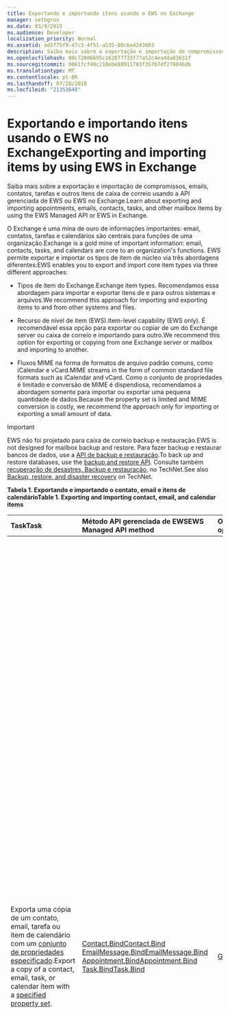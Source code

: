 ```yaml
---
title: Exportando e importando itens usando o EWS no Exchange
manager: sethgros
ms.date: 03/9/2015
ms.audience: Developer
localization_priority: Normal
ms.assetid: ad5f75f9-47c3-4f51-a535-80cba4243683
description: Saiba mais sobre a exportação e importação de compromissos, emails, contatos, tarefas e outros itens de caixa de correio usando a API gerenciada de EWS ou EWS no Exchange.
ms.openlocfilehash: 00c72806b95c162077733f77a52c4ea4da03631f
ms.sourcegitcommit: 9061fcf40c218ebe88911783f357b7df278846db
ms.translationtype: MT
ms.contentlocale: pt-BR
ms.lasthandoff: 07/28/2018
ms.locfileid: "21353648"
---
```

# <a name="exporting-and-importing-items-by-using-ews-in-exchange"></a><span data-ttu-id="1b771-103">Exportando e importando itens usando o EWS no Exchange</span><span class="sxs-lookup"><span data-stu-id="1b771-103">Exporting and importing items by using EWS in Exchange</span></span>

<span data-ttu-id="1b771-104">Saiba mais sobre a exportação e importação de compromissos, emails, contatos, tarefas e outros itens de caixa de correio usando a API gerenciada de EWS ou EWS no Exchange.</span><span class="sxs-lookup"><span data-stu-id="1b771-104">Learn about exporting and importing appointments, emails, contacts, tasks, and other mailbox items by using the EWS Managed API or EWS in Exchange.</span></span> 
  
<span data-ttu-id="1b771-105">O Exchange é uma mina de ouro de informações importantes: email, contatos, tarefas e calendários são centrais para funções de uma organização.</span><span class="sxs-lookup"><span data-stu-id="1b771-105">Exchange is a gold mine of important information: email, contacts, tasks, and calendars are core to an organization's functions.</span></span> <span data-ttu-id="1b771-106">EWS permite exportar e importar os tipos de item de núcleo via três abordagens diferentes:</span><span class="sxs-lookup"><span data-stu-id="1b771-106">EWS enables you to export and import core item types via three different approaches:</span></span>
  
- <span data-ttu-id="1b771-107">Tipos de item do Exchange.</span><span class="sxs-lookup"><span data-stu-id="1b771-107">Exchange item types.</span></span> <span data-ttu-id="1b771-108">Recomendamos essa abordagem para importar e exportar itens de e para outros sistemas e arquivos.</span><span class="sxs-lookup"><span data-stu-id="1b771-108">We recommend this approach for importing and exporting items to and from other systems and files.</span></span>
    
- <span data-ttu-id="1b771-109">Recurso de nível de item (EWS).</span><span class="sxs-lookup"><span data-stu-id="1b771-109">Item-level capability (EWS only).</span></span> <span data-ttu-id="1b771-110">É recomendável essa opção para exportar ou copiar de um do Exchange server ou caixa de correio e importando para outro.</span><span class="sxs-lookup"><span data-stu-id="1b771-110">We recommend this option for exporting or copying from one Exchange server or mailbox and importing to another.</span></span>
    
- <span data-ttu-id="1b771-111">Fluxos MIME na forma de formatos de arquivo padrão comuns, como iCalendar e vCard.</span><span class="sxs-lookup"><span data-stu-id="1b771-111">MIME streams in the form of common standard file formats such as iCalendar and vCard.</span></span> <span data-ttu-id="1b771-112">Como o conjunto de propriedades é limitado e conversão de MIME é dispendiosa, recomendamos a abordagem somente para importar ou exportar uma pequena quantidade de dados.</span><span class="sxs-lookup"><span data-stu-id="1b771-112">Because the property set is limited and MIME conversion is costly, we recommend the approach only for importing or exporting a small amount of data.</span></span>
    
> [!IMPORTANT]
> <span data-ttu-id="1b771-113">EWS não foi projetado para caixa de correio backup e restauração.</span><span class="sxs-lookup"><span data-stu-id="1b771-113">EWS is not designed for mailbox backup and restore.</span></span> <span data-ttu-id="1b771-114">Para fazer backup e restaurar bancos de dados, use a [API de backup e restauração](../backup-restore/backup-and-restore-for-exchange-2013.md).</span><span class="sxs-lookup"><span data-stu-id="1b771-114">To back up and restore databases, use the [backup and restore API](../backup-restore/backup-and-restore-for-exchange-2013.md).</span></span> <span data-ttu-id="1b771-115">Consulte também [recuperação de desastres, Backup e restauração,](http://technet.microsoft.com/en-us/library/dd876874%28v=exchg.150%29.aspx) no TechNet.</span><span class="sxs-lookup"><span data-stu-id="1b771-115">See also [Backup, restore, and disaster recovery](http://technet.microsoft.com/en-us/library/dd876874%28v=exchg.150%29.aspx) on TechNet.</span></span> 
  
<span data-ttu-id="1b771-116">**Tabela 1. Exportando e importando o contato, email e itens de calendário**</span><span class="sxs-lookup"><span data-stu-id="1b771-116">**Table 1. Exporting and importing contact, email, and calendar items**</span></span>

|<span data-ttu-id="1b771-117">Task</span><span class="sxs-lookup"><span data-stu-id="1b771-117">Task</span></span>|<span data-ttu-id="1b771-118">Método API gerenciada de EWS</span><span class="sxs-lookup"><span data-stu-id="1b771-118">EWS Managed API method</span></span>|<span data-ttu-id="1b771-119">Operação dos EWS</span><span class="sxs-lookup"><span data-stu-id="1b771-119">EWS operation</span></span>|<span data-ttu-id="1b771-120">Observações</span><span class="sxs-lookup"><span data-stu-id="1b771-120">Notes</span></span>|
|:-----|:-----|:-----|:-----|
|<span data-ttu-id="1b771-121">Exporta uma cópia de um contato, email, tarefa ou item de calendário com um [conjunto de propriedades especificado](properties-and-extended-properties-in-ews-in-exchange.md).</span><span class="sxs-lookup"><span data-stu-id="1b771-121">Export a copy of a contact, email, task, or calendar item with a [specified property set](properties-and-extended-properties-in-ews-in-exchange.md).</span></span>  <br/> |[<span data-ttu-id="1b771-122">Contact.Bind</span><span class="sxs-lookup"><span data-stu-id="1b771-122">Contact.Bind</span></span>](http://msdn.microsoft.com/en-us/library/microsoft.exchange.webservices.data.contact.bind%28v=exchg.80%29.aspx) <br/> [<span data-ttu-id="1b771-123">EmailMessage.Bind</span><span class="sxs-lookup"><span data-stu-id="1b771-123">EmailMessage.Bind</span></span>](http://msdn.microsoft.com/en-us/library/microsoft.exchange.webservices.data.emailmessage.bind%28v=exchg.80%29.aspx) <br/> [<span data-ttu-id="1b771-124">Appointment.Bind</span><span class="sxs-lookup"><span data-stu-id="1b771-124">Appointment.Bind</span></span>](http://msdn.microsoft.com/en-us/library/microsoft.exchange.webservices.data.appointment.bind%28v=exchg.80%29.aspx) <br/> [<span data-ttu-id="1b771-125">Task.Bind</span><span class="sxs-lookup"><span data-stu-id="1b771-125">Task.Bind</span></span>](http://msdn.microsoft.com/en-us/library/microsoft.exchange.webservices.data.task.bind%28v=exchg.80%29.aspx) <br/> |[<span data-ttu-id="1b771-126">GetItem</span><span class="sxs-lookup"><span data-stu-id="1b771-126">GetItem</span></span>](http://msdn.microsoft.com/library/e3590b8b-c2a7-4dad-a014-6360197b68e4%28Office.15%29.aspx) <br/> |<span data-ttu-id="1b771-127">É recomendável essa opção se estiver exportando itens de caixa de correio para outro sistema não são do Exchange ou do arquivo (incluindo vCard e tipos de arquivo iCal).</span><span class="sxs-lookup"><span data-stu-id="1b771-127">We recommend this option if you're exporting mailbox items to another non-Exchange system or file (including vCard and iCal file types).</span></span><br/><span data-ttu-id="1b771-128">Como você terá controle sobre o conjunto de propriedades exportado, e o desempenho é melhor para o Exchange server, isso geralmente é a melhor opção.</span><span class="sxs-lookup"><span data-stu-id="1b771-128">Because you have control over the exported property set, and because performance is better for the Exchange server, this is generally the best option.</span></span><br/><br/><span data-ttu-id="1b771-129">Dependendo das propriedades definido em um item de caixa de correio e se o aplicativo está ciente todos os identificadores de propriedade não esquematizado (propriedades estendidas) que podem ser definidos em um item, essa opção não produzirá uma cópia com total fidelidade.</span><span class="sxs-lookup"><span data-stu-id="1b771-129">Depending on the properties set on a mailbox item, and whether your application is aware of all of the non-schematized property identifiers (extended properties) that might be set on an item, this option might not produce a full-fidelity copy.</span></span><br/><br/><span data-ttu-id="1b771-130">Esses métodos e operação fornecem o esquematizado conjunto de propriedades para um item, além de quaisquer propriedades estendidas solicitadas.</span><span class="sxs-lookup"><span data-stu-id="1b771-130">These methods and operation provide the schematized set of properties for an item plus any requested extended properties.</span></span><br/><span data-ttu-id="1b771-131">O método **vincular** ou a operação **GetItem** só pode fornecer exportação de fidelidade total de itens se você souber as propriedades estendidas definidas em um item.</span><span class="sxs-lookup"><span data-stu-id="1b771-131">The **Bind** method or **GetItem** operation can only provide full-fidelity export of items if you know the extended properties that are set on an item.</span></span><br/><span data-ttu-id="1b771-132">Você pode solicitar todas as conhecidas [propriedades estendidas](properties-and-extended-properties-in-ews-in-exchange.md) para habilitar com fidelidade total.</span><span class="sxs-lookup"><span data-stu-id="1b771-132">You can request all the known [extended properties](properties-and-extended-properties-in-ews-in-exchange.md) to enable full fidelity.</span></span><br/><br/><span data-ttu-id="1b771-133">**Dica**: você pode usar o recurso de rastreamento na API gerenciada do EWS para obter a representação XML do itens exportados.</span><span class="sxs-lookup"><span data-stu-id="1b771-133">**TIP**: You can use the tracing feature in the EWS Managed API to get the XML representation of exported items.</span></span>           <span data-ttu-id="1b771-134">Para obter mais informações, consulte [Exportar um item em um formato personalizado](how-to-export-items-by-using-ews-in-exchange.md#bk_exportcustom).</span><span class="sxs-lookup"><span data-stu-id="1b771-134">For more information, see [Export an item into a custom format](how-to-export-items-by-using-ews-in-exchange.md#bk_exportcustom).</span></span>  <br/> |
|<span data-ttu-id="1b771-135">Importe uma cópia de um contato, email, tarefa ou item de calendário com um [conjunto de propriedades especificado](properties-and-extended-properties-in-ews-in-exchange.md).</span><span class="sxs-lookup"><span data-stu-id="1b771-135">Import a copy of a contact, email, task, or calendar item with a [specified property set](properties-and-extended-properties-in-ews-in-exchange.md).</span></span>  <br/> |[<span data-ttu-id="1b771-136">Contact.Save</span><span class="sxs-lookup"><span data-stu-id="1b771-136">Contact.Save</span></span>](http://msdn.microsoft.com/en-us/library/microsoft.exchange.webservices.data.contact.save%28v=exchg.80%29.aspx) <br/> [<span data-ttu-id="1b771-137">EmailMessage.Save</span><span class="sxs-lookup"><span data-stu-id="1b771-137">EmailMessage.Save</span></span>](http://msdn.microsoft.com/en-us/library/microsoft.exchange.webservices.data.emailmessage.save%28v=exchg.80%29.aspx) <br/> [<span data-ttu-id="1b771-138">Appointment.Save</span><span class="sxs-lookup"><span data-stu-id="1b771-138">Appointment.Save</span></span>](http://msdn.microsoft.com/en-us/library/microsoft.exchange.webservices.data.appointment.save%28v=exchg.80%29.aspx) <br/> [<span data-ttu-id="1b771-139">Task.Save</span><span class="sxs-lookup"><span data-stu-id="1b771-139">Task.Save</span></span>](http://msdn.microsoft.com/en-us/library/microsoft.exchange.webservices.data.task.save%28v=exchg.80%29.aspx) <br/> |[<span data-ttu-id="1b771-140">CreateItem</span><span class="sxs-lookup"><span data-stu-id="1b771-140">CreateItem</span></span>](http://msdn.microsoft.com/library/78a52120-f1d0-4ed7-8748-436e554f75b6%28Office.15%29.aspx) <br/> |<span data-ttu-id="1b771-141">Recomendamos que esta opção para importar itens de caixa de correio para o Exchange.</span><span class="sxs-lookup"><span data-stu-id="1b771-141">We recommend this option for importing mailbox items into Exchange.</span></span><br/><span data-ttu-id="1b771-142">Você pode precisar definir propriedades especiais em alguns tipos de item para manter o estado do item importado.</span><span class="sxs-lookup"><span data-stu-id="1b771-142">You might have to set special properties on some item types in order to maintain the state of the imported item.</span></span><br/><span data-ttu-id="1b771-143">Porque algumas propriedades são definidas apenas pelo Exchange e não por clientes, ele nem sempre é possível ter uma importação com total fidelidade.</span><span class="sxs-lookup"><span data-stu-id="1b771-143">Because some properties are only set by Exchange and not by clients, it's not always possible to have a full-fidelity import.</span></span><br/><br/><span data-ttu-id="1b771-144">Por exemplo, você não pode importar uma reunião com participantes em uma caixa de correio porque Exchange define as relações entre o organizador e participantes.</span><span class="sxs-lookup"><span data-stu-id="1b771-144">For example, you cannot import a meeting with attendees into a mailbox because Exchange sets the relationships between the organizer and attendees.</span></span> <br/><span data-ttu-id="1b771-145">Esse relacionamento só pode ser estabelecido pelo organizadores enviando e recebendo e responder à solicitação de reunião de participantes.</span><span class="sxs-lookup"><span data-stu-id="1b771-145">This relationship can only be established by organizers sending and attendees receiving and responding to the meeting request.</span></span><br/><br/><span data-ttu-id="1b771-146">Objetos de **compromisso** no Exchange podem ter configurações e relações complexas.</span><span class="sxs-lookup"><span data-stu-id="1b771-146">**Appointment** objects in Exchange can have complex relationships and settings.</span></span><br/> <span data-ttu-id="1b771-147">Compromissos que possuem participantes (reuniões) têm configurações que unem o organizador da reunião e os participantes da reunião.</span><span class="sxs-lookup"><span data-stu-id="1b771-147">Appointments that have attendees (meetings) have settings that tie together the meeting organizer and meeting attendees.</span></span><br/><span data-ttu-id="1b771-148">Essas configurações não serão mantidas quando você exportar e importar compromissos.</span><span class="sxs-lookup"><span data-stu-id="1b771-148">These settings are not maintained when you export and import appointments.</span></span><br/><span data-ttu-id="1b771-149">Os compromissos programaticamente restabelecendo relações do organizador/attendee diretamente diante da reunião não é suportado.</span><span class="sxs-lookup"><span data-stu-id="1b771-149">Programmatically reestablishing meeting organizer/attendee relationships directly on the appointments is not supported.</span></span><br/><span data-ttu-id="1b771-150">Uma opção que você precisa para restabelecendo é realizar essas relações, pós-processamento após uma importação, ter um organizador reenviar as reuniões e fazer com que os participantes aceite as reuniões.</span><span class="sxs-lookup"><span data-stu-id="1b771-150">An option you do have for reestablishing those relationships is to perform post-processing after an import, then have an organizer resend the meetings and have the attendees accept the meetings.</span></span><br/><span data-ttu-id="1b771-151">Você pode usar a representação do Exchange para fazer chamadas para o organizador e os participantes.</span><span class="sxs-lookup"><span data-stu-id="1b771-151">You can use Exchange impersonation to make the calls for both the organizer and the attendees.</span></span><br/><span data-ttu-id="1b771-152">Você deve alterar a propriedade UID do objeto **compromisso** antes de importar para evitar ter reuniões incorretamente estar relacionado a outras reuniões em uma caixa de correio.</span><span class="sxs-lookup"><span data-stu-id="1b771-152">You should change the UID property of the **Appointment** object before you import to avoid having meetings be incorrectly related to other meetings in a mailbox.</span></span>  <br/> |
|<span data-ttu-id="1b771-153">Exporta uma cópia de um contato, email, tarefa ou item de calendário em com total fidelidade.</span><span class="sxs-lookup"><span data-stu-id="1b771-153">Export a copy of a contact, email, task, or calendar item in full-fidelity.</span></span>  <br/> |<span data-ttu-id="1b771-154">Não aplicável</span><span class="sxs-lookup"><span data-stu-id="1b771-154">Not applicable</span></span>  <br/> |[<span data-ttu-id="1b771-155">ExportItems</span><span class="sxs-lookup"><span data-stu-id="1b771-155">ExportItems</span></span>](http://msdn.microsoft.com/library/e2846abb-0b16-4732-bbd8-038a674672f6%28Office.15%29.aspx) <br/> |<span data-ttu-id="1b771-156">Esta é a melhor opção para exportação de itens de caixa de correio que você deseja importar de volta para uma caixa de correio do Exchange.</span><span class="sxs-lookup"><span data-stu-id="1b771-156">This is the best option for exporting mailbox items that you want to import back into an Exchange mailbox.</span></span><br/><span data-ttu-id="1b771-157">Você também pode usar essa opção para copiar os itens entre caixas de correio.</span><span class="sxs-lookup"><span data-stu-id="1b771-157">You can also use this option to copy items between mailboxes.</span></span><br/><br/><span data-ttu-id="1b771-158">A operação **ExportItems** fornece um fluxo de opaco que representa o item que você pode usar para mover informações entre caixas de correio.</span><span class="sxs-lookup"><span data-stu-id="1b771-158">The **ExportItems** operation provides an opaque stream that represents the item that you can use to move information between mailboxes.</span></span><br/><span data-ttu-id="1b771-159">Você pode usar **ExportItems** com a operação [GetItem](http://msdn.microsoft.com/library/e3590b8b-c2a7-4dad-a014-6360197b68e4%28Office.15%29.aspx) para tornar um índice para localizar os itens em outro sistema.</span><span class="sxs-lookup"><span data-stu-id="1b771-159">You can use **ExportItems** with the [GetItem](http://msdn.microsoft.com/library/e3590b8b-c2a7-4dad-a014-6360197b68e4%28Office.15%29.aspx) operation to make an index for finding the items in another system.</span></span><br/><span data-ttu-id="1b771-160">Você não pode alterar o fluxo de exportação.</span><span class="sxs-lookup"><span data-stu-id="1b771-160">You cannot change the export stream.</span></span>  <br/> <span data-ttu-id="1b771-161">Para obter mais informações, consulte [exportar itens com fidelidade total](how-to-export-items-by-using-ews-in-exchange.md#bk_exportfullfidelity).</span><span class="sxs-lookup"><span data-stu-id="1b771-161">For more information, see [Export items with full fidelity](how-to-export-items-by-using-ews-in-exchange.md#bk_exportfullfidelity).</span></span>  <br/> |
|<span data-ttu-id="1b771-162">Importe uma cópia de um contato, email, tarefa ou item de calendário em com total fidelidade.</span><span class="sxs-lookup"><span data-stu-id="1b771-162">Import a copy of a contact, email, task, or calendar item in full-fidelity.</span></span>  <br/> |<span data-ttu-id="1b771-163">Não aplicável</span><span class="sxs-lookup"><span data-stu-id="1b771-163">Not applicable</span></span>  <br/> |[<span data-ttu-id="1b771-164">UploadItems</span><span class="sxs-lookup"><span data-stu-id="1b771-164">UploadItems</span></span>](http://msdn.microsoft.com/library/a88cbe99-7968-454d-a545-4f92c330909f%28Office.15%29.aspx) <br/> |<span data-ttu-id="1b771-165">Esta é a única opção de importação de itens que foram exportados pela operação de **ExportItems** .</span><span class="sxs-lookup"><span data-stu-id="1b771-165">This is the only option for importing items that were exported by the **ExportItems** operation.</span></span>  <br/> |
|<span data-ttu-id="1b771-166">Exporta uma cópia de um contato, email ou item de calendário como um fluxo MIME para um tipo de arquivo comuns.</span><span class="sxs-lookup"><span data-stu-id="1b771-166">Export a copy of a contact, email, or calendar item as a MIME stream for a common file type.</span></span>  <br/> |[<span data-ttu-id="1b771-167">Contact.Bind</span><span class="sxs-lookup"><span data-stu-id="1b771-167">Contact.Bind</span></span>](http://msdn.microsoft.com/en-us/library/microsoft.exchange.webservices.data.contact.bind%28v=exchg.80%29.aspx) <br/> [<span data-ttu-id="1b771-168">EmailMessage.Bind</span><span class="sxs-lookup"><span data-stu-id="1b771-168">EmailMessage.Bind</span></span>](http://msdn.microsoft.com/en-us/library/microsoft.exchange.webservices.data.emailmessage.bind%28v=exchg.80%29.aspx) <br/> [<span data-ttu-id="1b771-169">Appointment.Bind</span><span class="sxs-lookup"><span data-stu-id="1b771-169">Appointment.Bind</span></span>](http://msdn.microsoft.com/en-us/library/microsoft.exchange.webservices.data.appointment.bind%28v=exchg.80%29.aspx) <br/> |<span data-ttu-id="1b771-170">**GetItem**</span><span class="sxs-lookup"><span data-stu-id="1b771-170">**GetItem**</span></span> <br/> |<span data-ttu-id="1b771-171">Você pode usar a propriedade [MimeContent](http://msdn.microsoft.com/en-us/library/microsoft.exchange.webservices.data.item.mimecontent%28v=exchg.80%29.aspx) para obter a representação de fluxo MIME de um item.</span><span class="sxs-lookup"><span data-stu-id="1b771-171">You can use the [MimeContent](http://msdn.microsoft.com/en-us/library/microsoft.exchange.webservices.data.item.mimecontent%28v=exchg.80%29.aspx) property to get the MIME stream representation of an item.</span></span><br/><br/><span data-ttu-id="1b771-172">Isso fornecerá um subconjunto básico de todas as propriedades em um item.</span><span class="sxs-lookup"><span data-stu-id="1b771-172">This will provide a basic subset of all the properties on an item.</span></span><br/><span data-ttu-id="1b771-173">Como prática recomendada, use somente o fluxo MIME para operações únicas.</span><span class="sxs-lookup"><span data-stu-id="1b771-173">As a best practice, only use the MIME stream for one-off operations.</span></span><br/><span data-ttu-id="1b771-174">Não confie nas MIME para grande e frequente importar/exportar de itens, porque o Exchange realiza a conversão de conteúdo para o MIME e isso pode afetar o desempenho.</span><span class="sxs-lookup"><span data-stu-id="1b771-174">Do not rely on MIME for large and frequent importing/exporting of items, because Exchange performs content conversion for the MIME and this can affect performance.</span></span><br/><br/><span data-ttu-id="1b771-175">O fluxo MIME de **contato** é um arquivo [vCard](http://www.faqs.org/rfcs/rfc2426.html) (. vcf).</span><span class="sxs-lookup"><span data-stu-id="1b771-175">The **Contact** MIME stream is a [vCard](http://www.faqs.org/rfcs/rfc2426.html) (.vcf) file.</span></span><br/><span data-ttu-id="1b771-176">Dependendo das propriedades definidas em um contato, isso não produzirá uma cópia com total fidelidade.</span><span class="sxs-lookup"><span data-stu-id="1b771-176">Depending on the properties set on a contact, this might not produce a full-fidelity copy.</span></span><br/><span data-ttu-id="1b771-177">Observe que você não pode importar um contato usando o fluxo MIME vCard.</span><span class="sxs-lookup"><span data-stu-id="1b771-177">Note that you cannot import a contact by using the vCard MIME stream.</span></span><br/><span data-ttu-id="1b771-178">Para saber mais, consulte [Exportar um contato em um arquivo vCard](how-to-export-items-by-using-ews-in-exchange.md#bk_exportvcardmime).</span><span class="sxs-lookup"><span data-stu-id="1b771-178">To learn more, see [Export a contact into a vCard file](how-to-export-items-by-using-ews-in-exchange.md#bk_exportvcardmime).</span></span><br/><br/><span data-ttu-id="1b771-179">O fluxo MIME **EmailMessage** é um arquivo. eml.</span><span class="sxs-lookup"><span data-stu-id="1b771-179">The **EmailMessage** MIME stream is an .eml file.</span></span><br/><span data-ttu-id="1b771-180">O formato. eml é conveniente, porque o Outlook e outros clientes de email podem identificá-lo.</span><span class="sxs-lookup"><span data-stu-id="1b771-180">The .eml format is convenient because Outlook and other email clients can identify it.</span></span><br/><span data-ttu-id="1b771-181">Você também pode usar o fluxo MIME para criar um arquivo. mht, que é conveniente porque muitos navegadores podem usar esse tipo de arquivo.</span><span class="sxs-lookup"><span data-stu-id="1b771-181">You can also use the MIME stream to create an .mht file, which is convenient because many browsers can use that file type.</span></span><br/><span data-ttu-id="1b771-182">EWS não fornece um fluxo de arquivo. msg para exportar um email para um arquivo. msg.</span><span class="sxs-lookup"><span data-stu-id="1b771-182">EWS doesn't provide a .msg file stream for exporting an email to a .msg file.</span></span><br/><span data-ttu-id="1b771-183">Suas opções para exportar um arquivo. msg são de qualquer construção de [um. Arquivo MSG](http://msdn.microsoft.com/en-us/library/cc463912%28v=EXCHG.80%29.aspx) dos resultados de uma operação de **GetItem** ou o método **EmailMessage.Bind** telefonar ou usar uma API de terceiros que chama o EWS e constrói dos resultados de um arquivo. msg.</span><span class="sxs-lookup"><span data-stu-id="1b771-183">Your options for exporting an .msg file are to either [construct an .MSG file](http://msdn.microsoft.com/en-us/library/cc463912%28v=EXCHG.80%29.aspx) from the results of an **EmailMessage.Bind** method or **GetItem** operation call, or use a third-party API that calls EWS and constructs the .msg file from the results.</span></span><br/><span data-ttu-id="1b771-184">Para obter mais informações, consulte [Exportar um email como um arquivo. eml](how-to-export-items-by-using-ews-in-exchange.md#bk_exportemailmime).</span><span class="sxs-lookup"><span data-stu-id="1b771-184">For more information, see [Export an email as an .eml file](how-to-export-items-by-using-ews-in-exchange.md#bk_exportemailmime).</span></span><br/><br/><span data-ttu-id="1b771-185">O fluxo MIME de **compromisso** é um arquivo de iCalendar (. ICS).</span><span class="sxs-lookup"><span data-stu-id="1b771-185">The **Appointment** MIME stream is an iCal (.ics) file.</span></span><br/><span data-ttu-id="1b771-186">O formato. ICS é conveniente, porque o Outlook e outros clientes de email podem identificá-lo.</span><span class="sxs-lookup"><span data-stu-id="1b771-186">The .ics format is convenient because Outlook and other email clients can identify it.</span></span><br/><span data-ttu-id="1b771-187">Isso não é uma opção viável para a exportação de reuniões porque as informações do participante não for fornecidas no fluxo de MIME.</span><span class="sxs-lookup"><span data-stu-id="1b771-187">This is not a viable option for exporting meetings because attendee information is not provided in the MIME stream.</span></span> <br/><span data-ttu-id="1b771-188">Anexos e outras propriedades não podem ser incluídas no fluxo de MIME.</span><span class="sxs-lookup"><span data-stu-id="1b771-188">Attachments and other properties might not be included in the MIME stream.</span></span><br/><span data-ttu-id="1b771-189">Considere construindo formato iCal do objeto [compromisso](http://msdn.microsoft.com/en-us/library/microsoft.exchange.webservices.data.appointment%28v=exchg.80%29.aspx) ou o XML retornado pela operação de **GetItem** .</span><span class="sxs-lookup"><span data-stu-id="1b771-189">Consider constructing the iCal format from either the [Appointment](http://msdn.microsoft.com/en-us/library/microsoft.exchange.webservices.data.appointment%28v=exchg.80%29.aspx) object or from the XML returned by the **GetItem** operation.</span></span><br/><span data-ttu-id="1b771-190">Dessa forma, você pode capturar mais das propriedades do Exchange com as propriedades estendidas ("X-' Propriedades) no arquivo iCalendar.</span><span class="sxs-lookup"><span data-stu-id="1b771-190">This way, you can capture more of the Exchange properties with extended properties ("X-' properties) in the iCal file.</span></span><br/><span data-ttu-id="1b771-191">Você também pode exportar um compromisso no formato XML.</span><span class="sxs-lookup"><span data-stu-id="1b771-191">You can also export an appointment in XML form.</span></span><br/><span data-ttu-id="1b771-192">Chamar a operação **GetItem** e salve o XML no seu sistema.</span><span class="sxs-lookup"><span data-stu-id="1b771-192">Call the **GetItem** operation and save the XML in your system.</span></span><br/><span data-ttu-id="1b771-193">Você também pode usar a [funcionalidade de rastreamento](how-to-trace-requests-responses-to-troubleshoot-ews-managed-api-applications.md) na API gerenciada do EWS para capturar o XML a ser colocado em um banco de dados XML.</span><span class="sxs-lookup"><span data-stu-id="1b771-193">You can also use the [tracing functionality](how-to-trace-requests-responses-to-troubleshoot-ews-managed-api-applications.md) in the EWS Managed API to capture the XML to put in an XML database.</span></span><br/><span data-ttu-id="1b771-194">Para obter mais informações, consulte [Exportando um compromisso como um arquivo iCal](how-to-export-items-by-using-ews-in-exchange.md#bk_exporticalmime).</span><span class="sxs-lookup"><span data-stu-id="1b771-194">For more information, see [Exporting an appointment as an iCal file](how-to-export-items-by-using-ews-in-exchange.md#bk_exporticalmime).</span></span>  <br/> |
|<span data-ttu-id="1b771-195">Importe uma cópia de um item de email ou calendário como um fluxo MIME para um tipo de arquivo comuns.</span><span class="sxs-lookup"><span data-stu-id="1b771-195">Import a copy of an email or calendar item as a MIME stream for a common file type.</span></span>  <br/> |[<span data-ttu-id="1b771-196">EmailMessage.Save</span><span class="sxs-lookup"><span data-stu-id="1b771-196">EmailMessage.Save</span></span>](http://msdn.microsoft.com/en-us/library/microsoft.exchange.webservices.data.emailmessage.save%28v=exchg.80%29.aspx) <br/> [<span data-ttu-id="1b771-197">Appointment.Save</span><span class="sxs-lookup"><span data-stu-id="1b771-197">Appointment.Save</span></span>](http://msdn.microsoft.com/en-us/library/microsoft.exchange.webservices.data.appointment.save%28v=exchg.80%29.aspx) <br/> |<span data-ttu-id="1b771-198">**CreateItem**</span><span class="sxs-lookup"><span data-stu-id="1b771-198">**CreateItem**</span></span> <br/> |<span data-ttu-id="1b771-199">Você pode importar um arquivo. eml ou. ICS usando a propriedade **MimeContent** em um objeto **EmailMessage** ou um **compromisso** .</span><span class="sxs-lookup"><span data-stu-id="1b771-199">You can import an .eml or .ics file by using the **MimeContent** property on an **EmailMessage** or **Appointment** object.</span></span><br/><span data-ttu-id="1b771-200">Você precisará definir o [PidTagMessageFlags (0x0E07)](http://msdn.microsoft.com/en-us/library/office/cc839733%28v=office.15%29.aspx) a propriedade estendida se o email não é um rascunho.</span><span class="sxs-lookup"><span data-stu-id="1b771-200">You will need to set the [PidTagMessageFlags (0x0E07)](http://msdn.microsoft.com/en-us/library/office/cc839733%28v=office.15%29.aspx) extended property if the email is not a draft.</span></span><br/><br/><span data-ttu-id="1b771-201">Você não pode usar essa abordagem para importar reuniões.</span><span class="sxs-lookup"><span data-stu-id="1b771-201">You cannot use this approach to import meetings.</span></span>  <br/> |
   
## <a name="alternatives-to-exporting-and-importing-items-by-using-ews"></a><span data-ttu-id="1b771-202">Alternativas para exportar e importar itens usando o EWS</span><span class="sxs-lookup"><span data-stu-id="1b771-202">Alternatives to exporting and importing items by using EWS</span></span>
<span data-ttu-id="1b771-203"><a name="alternatives"> </a></span><span class="sxs-lookup"><span data-stu-id="1b771-203"></span></span>

<span data-ttu-id="1b771-204">Outras opções estão disponíveis para exporing e importar itens para e de uma caixa de correio do Exchange.</span><span class="sxs-lookup"><span data-stu-id="1b771-204">Other options are available for exporing and importing items to and from an Exchange mailbox.</span></span> <span data-ttu-id="1b771-205">A seguir estão algumas ideias a serem consideradas quando você projetar a importação e exportação estratégia:</span><span class="sxs-lookup"><span data-stu-id="1b771-205">The following are some ideas to consider when you design your import and export strategy:</span></span>
  
- <span data-ttu-id="1b771-206">Use o PowerShell para chamar o EWS e formatar a saída em um arquivo. csv.</span><span class="sxs-lookup"><span data-stu-id="1b771-206">Use PowerShell to call EWS and format the output into a .csv file.</span></span>
    
- <span data-ttu-id="1b771-207">Use bibliotecas de terceiros que implementam o MAPI para exportar e importar itens.</span><span class="sxs-lookup"><span data-stu-id="1b771-207">Use third-party libraries that implement MAPI to export and import items.</span></span> <span data-ttu-id="1b771-208">Bibliotecas de terceiros que convertem EWS em arquivos. msg também estão disponíveis.</span><span class="sxs-lookup"><span data-stu-id="1b771-208">Third-party libraries that convert EWS to .msg files are available too.</span></span>
    
- <span data-ttu-id="1b771-209">Use os cmdlets do Shell de gerenciamento do Exchange e [MailboxImportRequest](http://technet.microsoft.com/en-us/library/ff607310%28v=exchg.150%29.aspx) e [MailboxExportRequest](http://technet.microsoft.com/en-us/library/ff607299%28v=exchg.150%29.aspx) para [atender a importação de caixa de correio e solicitações de exportação](http://technet.microsoft.com/en-us/library/ee633455%28v=exchg.150%29.aspx).</span><span class="sxs-lookup"><span data-stu-id="1b771-209">Use the Exchange Management Shell and the [MailboxImportRequest](http://technet.microsoft.com/en-us/library/ff607310%28v=exchg.150%29.aspx) and [MailboxExportRequest](http://technet.microsoft.com/en-us/library/ff607299%28v=exchg.150%29.aspx) cmdlets to [fulfill mailbox import and export requests](http://technet.microsoft.com/en-us/library/ee633455%28v=exchg.150%29.aspx).</span></span> 
    
- <span data-ttu-id="1b771-210">Use as [Opções de importação do Outlook](http://office.microsoft.com/en-us/outlook-help/import-outlook-items-from-an-outlook-data-file-pst-HA102505743.aspx) para importar e exportar itens.</span><span class="sxs-lookup"><span data-stu-id="1b771-210">Use [Outlook's import options](http://office.microsoft.com/en-us/outlook-help/import-outlook-items-from-an-outlook-data-file-pst-HA102505743.aspx) to import and export items.</span></span> 
    
## <a name="in-this-section"></a><span data-ttu-id="1b771-211">Nesta seção</span><span class="sxs-lookup"><span data-stu-id="1b771-211">In this section</span></span>
<span data-ttu-id="1b771-212"><a name="alternatives"> </a></span><span class="sxs-lookup"><span data-stu-id="1b771-212"></span></span>

- [<span data-ttu-id="1b771-213">Exportar itens usando o EWS no Exchange</span><span class="sxs-lookup"><span data-stu-id="1b771-213">Export items by using EWS in Exchange</span></span>](how-to-export-items-by-using-ews-in-exchange.md)    
- [<span data-ttu-id="1b771-214">Importar itens usando o EWS no Exchange</span><span class="sxs-lookup"><span data-stu-id="1b771-214">Import items by using EWS in Exchange</span></span>](how-to-import-items-by-using-ews-in-exchange.md)
    
## <a name="see-also"></a><span data-ttu-id="1b771-215">Confira também</span><span class="sxs-lookup"><span data-stu-id="1b771-215">See also</span></span>

- [<span data-ttu-id="1b771-216">Backup, restauração e recuperação de desastres</span><span class="sxs-lookup"><span data-stu-id="1b771-216">Backup, Restore, and Disaster Recovery</span></span>](http://technet.microsoft.com/en-us/library/dd876874%28v=exchg.150%29.aspx)  
- [<span data-ttu-id="1b771-217">Registro no diário</span><span class="sxs-lookup"><span data-stu-id="1b771-217">Journaling</span></span>](http://technet.microsoft.com/en-us/library/aa998649%28v=exchg.150%29.aspx)    
- [<span data-ttu-id="1b771-218">Calendário da Internet e agendamento de especificação de objeto de núcleo (RFC 5545)</span><span class="sxs-lookup"><span data-stu-id="1b771-218">Internet Calendaring and Scheduling Core Object Specification (RFC 5545)</span></span>](http://tools.ietf.org/html/rfc5545)   
- [<span data-ttu-id="1b771-219">Sincronização de caixa de correio e EWS no Exchange</span><span class="sxs-lookup"><span data-stu-id="1b771-219">Mailbox synchronization and EWS in Exchange</span></span>](mailbox-synchronization-and-ews-in-exchange.md)
    

